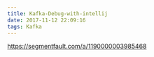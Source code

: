 ```yaml
---
title: Kafka-Debug-with-intellij
date: 2017-11-12 22:09:16
tags: Kafka
---
```


https://segmentfault.com/a/1190000003985468